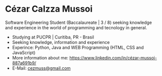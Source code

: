 # Cézar Calzza Mussoi

Software Engineering Student (Baccalaureate | 3 / 8) seeking knowledge and experience in the world of programming and tecnology in general.

- Studying at PUCPR | Curitiba, PR - Brasil
- Seeking knowledge, information and experience
- Experince: Python, Java and  WEB Programming (HTML, CSS and JavaScript)
- More information about me: https://www.linkedin.com/in/cézar-mussoi-887a691b9/
- E-Mail: cezmuss@gmail.com
